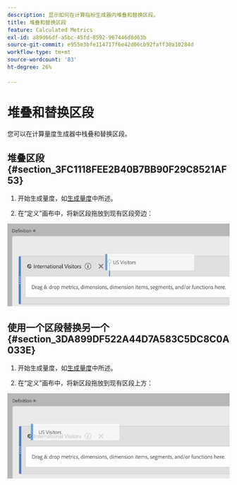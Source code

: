 ```yaml
---
description: 显示如何在计算指标生成器内堆叠和替换区段。
title: 堆叠和替换区段
feature: Calculated Metrics
exl-id: a89d66df-a5bc-45fd-8592-967446d8d63b
source-git-commit: e955e3bfe114717f6e42d06cb92faff30a10284d
workflow-type: tm+mt
source-wordcount: '83'
ht-degree: 26%

---
```


# 堆叠和替换区段

您可以在计算量度生成器中栈叠和替换区段。

## 堆叠区段 {#section_3FC1118FEE2B40B7BB90F29C8521AF53}

1. 开始生成量度，如[生成量度](/help/components/c-calcmetrics/c-workflow/cm-workflow/c-build-metrics/cm-build-metrics.md)中所述。

1. 在“定义”画布中，将新区段拖放到现有区段旁边：

![](assets/cm_stack_seg.png)

## 使用一个区段替换另一个 {#section_3DA899DF522A44D7A583C5DC8C0A033E}

1. 开始生成量度，如[生成量度](/help/components/c-calcmetrics/c-workflow/cm-workflow/c-build-metrics/cm-build-metrics.md)中所述。

1. 在“定义”画布中，将新区段拖放到现有区段上方：

![](assets/cm_replace_seg.png)
